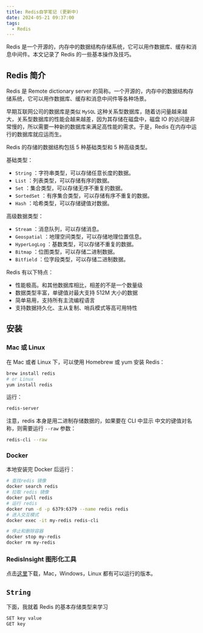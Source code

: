```yaml
---
title: Redis自学笔记 (更新中)
date: 2024-05-21 09:37:00
tags:
  - Redis
---
```


Redis 是一个开源的，内存中的数据结构存储系统，它可以用作数据库、缓存和消息中间件。本文记录了 Redis 的一些基本操作及技巧。

<!-- more -->

## Redis 简介

Redis 是 Remote dictionary server 的简称。一个开源的，内存中的数据结构存储系统，它可以用作数据库、缓存和消息中间件等各种场景。

早期互联网公司的数据库是类似 `MySQL` 这种关系型数据库，随着访问量越来越大，关系型数据库的性能会越来越差，因为其存储在磁盘中，磁盘 IO 的访问是非常慢的，所以需要一种新的数据库来满足高性能的需求。于是，Redis 在内存中运行的数据库就应运而生。

Redis 的存储的数据结构包括 5 种基础类型和 5 种高级类型。

基础类型：

- `String` ：字符串类型，可以存储任意长度的数据。
- `List` ：列表类型，可以存储有序的数据。
- `Set` ：集合类型，可以存储无序不重复的数据。
- `SortedSet` ：有序集合类型，可以存储有序不重复的数据。
- `Hash` ：哈希类型，可以存储键值对数据。

高级数据类型：

- `Stream` ：消息队列，可以存储消息。
- `Geospatial` ：地理空间类型，可以存储地理位置信息。
- `HyperLogLog` ：基数类型，可以存储不重复的数据。
- `Bitmap` ：位图类型，可以存储二进制数据。
- `Bitfield` ：位字段类型，可以存储二进制数据。

Redis 有以下特点：

- 性能极高。和其他数据库相比，相差的不是一个数量级
- 数据类型丰富，单键值对最大支持 512M 大小的数据
- 简单易用，支持所有主流编程语言
- 支持数据持久化、主从复制、哨兵模式等高可用特性

## 安装

### Mac 或 Linux

在 Mac 或者 Linux 下，可以使用 Homebrew 或 yum 安装 Redis：

```bash
brew install redis
# or Linux
yum install redis
```

运行：

```bash
redis-server
```

注意，redis 本身是用二进制存储数据的，如果要在 CLI 中显示 中文的键值对名称，则需要运行 `--raw` 参数：

```bash
redis-cli --raw
```

### Docker

本地安装完 Docker 后运行：

```bash
# 查找redis 镜像
docker search redis
# 拉取 redis 镜像
docker pull redis
# 运行 redis
docker run -d -p 6379:6379 --name redis redis
# 进入交互模式
docker exec -it my-redis redis-cli

# 停止和删除容器
docker stop my-redis
docker rm my-redis
```

### RedisInsight 图形化工具

点击[这里](https://redis.io/insight/)下载，Mac，Windows，Linux 都有可以运行的版本。

## `String`

下面，我就着 Redis 的基本存储类型来学习

```bash
SET key value
GET key
```
